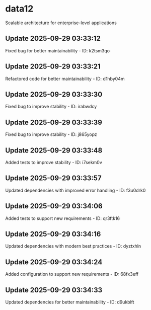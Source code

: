 # data12
Scalable architecture for enterprise-level applications

## Update 2025-09-29 03:33:12
Fixed bug for better maintainability - ID: k2tsm3qo


## Update 2025-09-29 03:33:21
Refactored code for better maintainability - ID: d1hby04m


## Update 2025-09-29 03:33:30
Fixed bug to improve stability - ID: irabwdcy


## Update 2025-09-29 03:33:39
Fixed bug to improve stability - ID: j865yopz


## Update 2025-09-29 03:33:48
Added tests to improve stability - ID: i7sekm0v


## Update 2025-09-29 03:33:57
Updated dependencies with improved error handling - ID: f3u0drk0


## Update 2025-09-29 03:34:06
Added tests to support new requirements - ID: qr3ftk16


## Update 2025-09-29 03:34:16
Updated dependencies with modern best practices - ID: dyztxhln


## Update 2025-09-29 03:34:24
Added configuration to support new requirements - ID: 68fx3eff


## Update 2025-09-29 03:34:33
Updated dependencies for better maintainability - ID: d9ukblft


